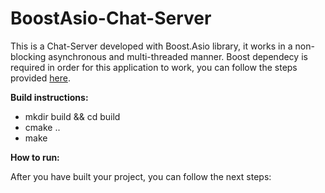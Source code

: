 # BoostAsio-Chat-Server
This is a Chat-Server developed with Boost.Asio library, it works in a non-blocking asynchronous and multi-threaded manner.
Boost dependecy is required in order for this application to work, you can follow the steps provided [here](https://www.boost.org/doc/libs/1_83_0/more/getting_started/unix-variants.html).

**Build instructions:**

  - mkdir build && cd build
  - cmake ..
  - make

  **How to run:**
  
  After you have built your project, you can follow the next steps:
  
   
